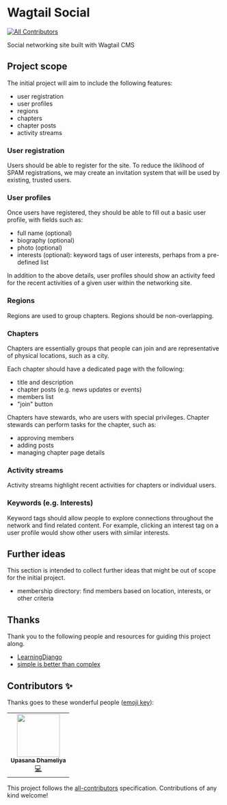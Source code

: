 # Wagtail Social
<!-- ALL-CONTRIBUTORS-BADGE:START - Do not remove or modify this section -->
[![All Contributors](https://img.shields.io/badge/all_contributors-1-orange.svg?style=flat-square)](#contributors-)
<!-- ALL-CONTRIBUTORS-BADGE:END -->

Social networking site built with Wagtail CMS

## Project scope

The initial project will aim to include the following features:

- user registration
- user profiles
- regions
- chapters
- chapter posts
- activity streams

### User registration

Users should be able to register for the site. To reduce the liklihood of SPAM registrations, we may create an invitation system that will be used by existing, trusted users.

### User profiles

Once users have registered, they should be able to fill out a basic user profile, with fields such as:

- full name (optional)
- biography (optional)
- photo (optional)
- interests (optional): keyword tags of user interests, perhaps from a pre-defined list

In addition to the above details, user profiles should show an activity feed for the recent activities of a given user within the networking site.

### Regions

Regions are used to group chapters. Regions should be non-overlapping.

### Chapters

Chapters are essentially groups that people can join and are representative of physical locations, such as a city.

Each chapter should have a dedicated page with the following:

- title and description
- chapter posts (e.g. news updates or events)
- members list
- "join" button

Chapters have stewards, who are users with special privileges. Chapter stewards can perform tasks for the chapter, such as:

- approving members
- adding posts
- managing chapter page details

### Activity streams

Activity streams highlight recent activities for chapters or individual users.

### Keywords (e.g. Interests)

Keyword tags should allow people to explore connections throughout the network and find related content. For example, clicking an interest tag on a user profile would show other users with similar interests.

## Further ideas

This section is intended to collect further ideas that might be out of scope for the initial project.

- membership directory: find members based on location, interests, or other criteria

## Thanks

Thank you to the following people and resources for guiding this project along.

- [LearningDjango](https://learndjango.com/books/)
- [simple is better than complex](https://simpleisbetterthancomplex.com/)

## Contributors ✨

Thanks goes to these wonderful people ([emoji key](https://allcontributors.org/docs/en/emoji-key)):

<!-- ALL-CONTRIBUTORS-LIST:START - Do not remove or modify this section -->
<!-- prettier-ignore-start -->
<!-- markdownlint-disable -->
<table>
  <tr>
    <td align="center"><a href="https://github.com/Upasanadhameliya"><img src="https://avatars.githubusercontent.com/u/28010398?v=4?s=100" width="100px;" alt=""/><br /><sub><b>Upasana Dhameliya</b></sub></a><br /><a href="https://github.com/brylie/wagtail-social-network/commits?author=Upasanadhameliya" title="Code">💻</a></td>
  </tr>
</table>

<!-- markdownlint-restore -->
<!-- prettier-ignore-end -->

<!-- ALL-CONTRIBUTORS-LIST:END -->

This project follows the [all-contributors](https://github.com/all-contributors/all-contributors) specification. Contributions of any kind welcome!